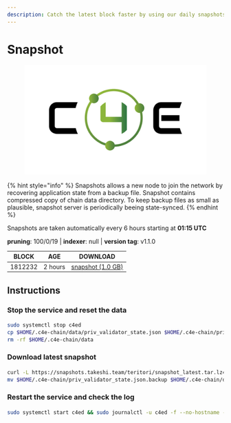 ```yaml
---
description: Catch the latest block faster by using our daily snapshots.
---
```


# Snapshot

<figure><img src="https://github.com/takeshi-val/Logo/raw/main/logo_C4E.png" alt=""><figcaption></figcaption></figure>

{% hint style="info" %}
Snapshots allows a new node to join the network by recovering application state from a backup file. Snapshot contains compressed copy of chain data directory. To keep backup files as small as plausible, snapshot server is periodically beeing state-synced.
{% endhint %}

Snapshots are taken automatically every 6 hours starting at **01:15 UTC**

**pruning**: 100/0/19 | **indexer**: null | **version tag**: v1.1.0

| BLOCK   | AGE     | DOWNLOAD                                                                             |
| ------- | ------- | ------------------------------------------------------------------------------------ |
| 1812232 | 2 hours | [snapshot (1.0 GB)](https://snapshots.takeshi.team/teritori/snapshot\_latest.tar.lz4) |

## Instructions

### Stop the service and reset the data

```bash
sudo systemctl stop c4ed
cp $HOME/.c4e-chain/data/priv_validator_state.json $HOME/.c4e-chain/priv_validator_state.json.backup
rm -rf $HOME/.c4e-chain/data
```

### Download latest snapshot

```bash
curl -L https://snapshots.takeshi.team/teritori/snapshot_latest.tar.lz4 | tar -Ilz4 -xf - -C $HOME/.c4e-chain
mv $HOME/.c4e-chain/priv_validator_state.json.backup $HOME/.c4e-chain/data/priv_validator_state.json
```

### Restart the service and check the log

```bash
sudo systemctl start c4ed && sudo journalctl -u c4ed -f --no-hostname -o cat
```

